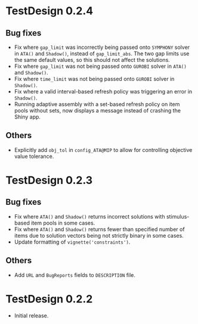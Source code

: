 # TestDesign 0.2.4

## Bug fixes

* Fix where `gap_limit` was incorrectly being passed onto `SYMPHONY` solver in `ATA()` and `Shadow()`, instead of `gap_limit_abs`. The two gap limits use the same default values, so this should not affect the solutions.
* Fix where `gap_limit` was not being passed onto `GUROBI` solver in `ATA()` and `Shadow()`.
* Fix where `time_limit` was not being passed onto `GUROBI` solver in `Shadow()`.
* Fix where a valid interval-based refresh policy was triggering an error in `Shadow()`.
* Running adaptive assembly with a set-based refresh policy on item pools without sets, now displays a message instead of crashing the Shiny app.

## Others

* Explicitly add `obj_tol` in `config_ATA@MIP` to allow for controlling objective value tolerance.

# TestDesign 0.2.3

## Bug fixes

* Fix where `ATA()` and `Shadow()` returns incorrect solutions with stimulus-based item pools in some cases.
* Fix where `ATA()` and `Shadow()` returns fewer than specified number of items due to solution vectors being not strictly binary in some cases.
* Update formatting of `vignette('constraints')`.

## Others

* Add `URL` and `BugReports` fields to `DESCRIPTION` file.

# TestDesign 0.2.2

* Initial release.
